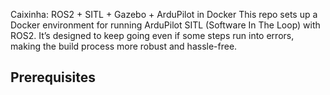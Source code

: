 Caixinha: ROS2 + SITL + Gazebo + ArduPilot in Docker
This repo sets up a Docker environment for running ArduPilot SITL (Software In The Loop) with ROS2. It’s designed to keep going even if some steps run into errors, making the build process more robust and hassle-free.

## Prerequisites



